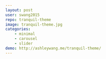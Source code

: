 ```yaml
---
layout: post
user: swang2015
repo: tranquil-theme
image: tranquil-theme.jpg
categories: 
    - minimal
    - carousel
    - slider
demo: http://ashleywang.me/tranquil-theme/
---
```


